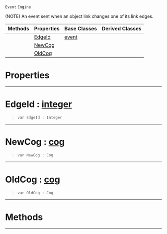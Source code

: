  `Event` `Engine`



(NOTE) An event sent when an object link changes one of its link edges.

|Methods|Properties|Base Classes|Derived Classes|
|---|---|---|---|
| |[ EdgeId](https://github.com/zeroengineteam/ZeroDocs/code_reference/class_reference/objectlinkevent.markdown#edgeid-zero-engine-docum)|[event](https://github.com/zeroengineteam/ZeroDocs/code_reference/class_reference/event.markdown)| |
| |[ NewCog](https://github.com/zeroengineteam/ZeroDocs/code_reference/class_reference/objectlinkevent.markdown#newcog-zero-engine-docum)| | |
| |[ OldCog](https://github.com/zeroengineteam/ZeroDocs/code_reference/class_reference/objectlinkevent.markdown#oldcog-zero-engine-docum)| | |


 #  Properties


---  
 #  EdgeId : [integer](https://github.com/zeroengineteam/ZeroDocs/code_reference/zilch_base_types/integer.markdown)

> 
> ``` lang=cpp, name=Zilch
> var EdgeId : Integer


---  
 #  NewCog : [cog](https://github.com/zeroengineteam/ZeroDocs/code_reference/class_reference/cog.markdown)

> 
> ``` lang=cpp, name=Zilch
> var NewCog : Cog


---  
 #  OldCog : [cog](https://github.com/zeroengineteam/ZeroDocs/code_reference/class_reference/cog.markdown)

> 
> ``` lang=cpp, name=Zilch
> var OldCog : Cog


---  
 #  Methods


---  
 

 